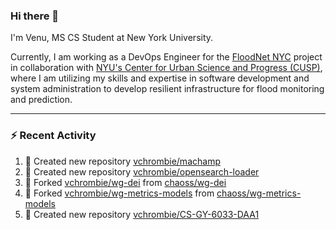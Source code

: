 ### Hi there 👋

I'm Venu, MS CS Student at New York University.

Currently, I am working as a DevOps Engineer for the [FloodNet NYC](https://www.floodnet.nyc/) project in collaboration with [NYU's Center for Urban Science and Progress (CUSP)](https://cusp.nyu.edu/), where I am utilizing my skills and expertise in software development and system administration to develop resilient infrastructure for flood monitoring and prediction.

---

### :zap: Recent Activity

<!--RECENT_ACTIVITY:start-->
1. 📔 Created new repository [vchrombie/machamp](https://github.com/vchrombie/machamp)
2. 📔 Created new repository [vchrombie/opensearch-loader](https://github.com/vchrombie/opensearch-loader)
3. 🔱 Forked [vchrombie/wg-dei](https://github.com/vchrombie/wg-dei) from [chaoss/wg-dei](https://github.com/chaoss/wg-dei)
4. 🔱 Forked [vchrombie/wg-metrics-models](https://github.com/vchrombie/wg-metrics-models) from [chaoss/wg-metrics-models](https://github.com/chaoss/wg-metrics-models)
5. 📔 Created new repository [vchrombie/CS-GY-6033-DAA1](https://github.com/vchrombie/CS-GY-6033-DAA1)
<!--RECENT_ACTIVITY:end-->

<!--
**vchrombie/vchrombie** is a ✨ _special_ ✨ repository because its `README.md` (this file) appears on your GitHub profile.

Here are some ideas to get you started:

- 🔭 I’m currently working on ...
- 🌱 I’m currently learning ...
- 👯 I’m looking to collaborate on ...
- 🤔 I’m looking for help with ...
- 💬 Ask me about ...
- 📫 How to reach me: ...
- 😄 Pronouns: ...
- ⚡ Fun fact: ...
-->
